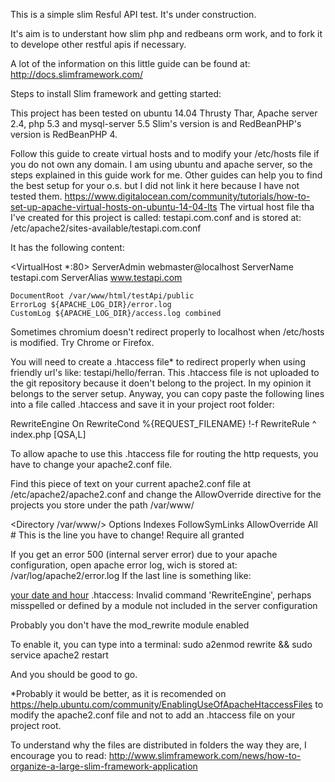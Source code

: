 This is a simple slim Resful API test. It's under construction.

It's aim is to understant how slim php and redbeans orm work, and to fork it to develope other restful apis if necessary.

A lot of the information on this little guide can be found at: http://docs.slimframework.com/

Steps to install Slim framework and getting started:

This project has been tested on ubuntu 14.04 Thrusty Thar, Apache server 2.4, php 5.3 and mysql-server 5.5
Slim's version is  and RedBeanPHP's version is RedBeanPHP 4.

Follow this guide to create virtual hosts and to modify your /etc/hosts file if you do not own any domain.
I am using ubuntu and apache server, so the steps explained in this guide work for me. Other guides can help you to find
the best setup for your o.s. but I did not link it here because I have not tested them.
https://www.digitalocean.com/community/tutorials/how-to-set-up-apache-virtual-hosts-on-ubuntu-14-04-lts
The virtual host file tha I've created for this project is called:
testapi.com.conf
and is stored at:
/etc/apache2/sites-available/testapi.com.conf

It has the following content:

<VirtualHost *:80>
    ServerAdmin webmaster@localhost
    ServerName testapi.com
    ServerAlias www.testapi.com

    DocumentRoot /var/www/html/testApi/public
    ErrorLog ${APACHE_LOG_DIR}/error.log
    CustomLog ${APACHE_LOG_DIR}/access.log combined
</VirtualHost>



Sometimes chromium doesn't redirect properly to localhost when /etc/hosts is modified. Try Chrome or Firefox.

You will need to create a .htaccess file* to redirect properly when using friendly url's like: testapi/hello/ferran.
This .htaccess file is not uploaded to the git repository because it doen't belong to the project.
In my opinion it belongs to the server setup.
Anyway, you can copy paste the following lines into a file called .htaccess and save it in your project root folder:

RewriteEngine On
RewriteCond %{REQUEST_FILENAME} !-f
RewriteRule ^ index.php [QSA,L]


To allow apache to use this .htaccess file for routing the http requests, you have to change your apache2.conf file.

Find this piece of text on your current apache2.conf file at /etc/apache2/apache2.conf and change the
AllowOverride directive for the projects you store under the path /var/www/

<Directory /var/www/>
    Options Indexes FollowSymLinks
    AllowOverride All # This is the line you have to change!
    Require all granted
</Directory>


If you get an error 500 (internal server error) due to your apache configuration, open apache error log, wich is stored at:
/var/log/apache2/error.log
If the last line is something like:

[your date and hour](...) .htaccess: Invalid command 'RewriteEngine', perhaps misspelled or defined by a module
 not included in the server configuration

Probably you don't have the mod_rewrite module enabled

To enable it, you can type into a terminal:
sudo a2enmod rewrite && sudo service apache2 restart

And you should be good to go.

*Probably it would be better, as it is recomended on https://help.ubuntu.com/community/EnablingUseOfApacheHtaccessFiles
to modify the apache2.conf file and not to add an .htaccess file on your project root.

To understand why the files are distributed in folders the way they are, I encourage you to read:
http://www.slimframework.com/news/how-to-organize-a-large-slim-framework-application
